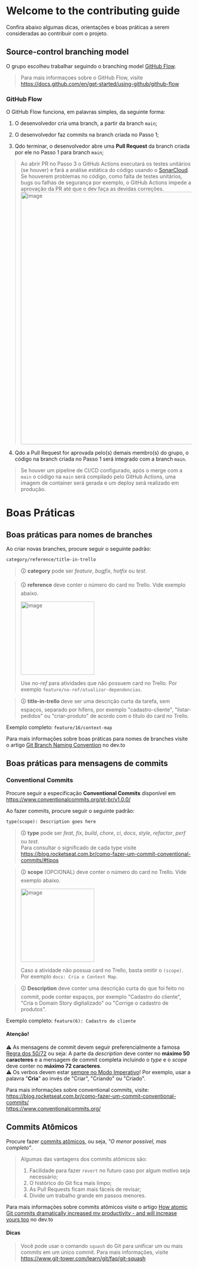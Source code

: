 # Welcome to the contributing guide

Confira abaixo algumas dicas, orientações e boas práticas a serem consideradas ao contribuir com o projeto.

## Source-control branching model

O grupo escolheu trabalhar seguindo o branching model [GitHub Flow](https://docs.github.com/en/get-started/using-github/github-flow).
> Para mais informaçoes sobre o GitHub Flow, visite https://docs.github.com/en/get-started/using-github/github-flow

### GitHub Flow

O GitHub Flow funciona, em palavras simples, da seguinte forma:

1. O desenvolvedor cria uma branch, a partir da branch `main`;

2. O desenvolvedor faz commits na branch criada no Passo 1;

3. Qdo terminar, o desenvolvedor abre uma **Pull Request** da branch criada por ele no Passo 1 para branch `main`;

> Ao abrir PR no Passo 3 o GitHub Actions executará os testes unitários (se houver) e fará a análise estática do código usando o [SonarCloud](https://www.sonarsource.com/products/sonarcloud/). Se houverem problemas no código, como falta de testes unitários, bugs ou falhas de segurança por exemplo, o GitHub Actions impede a aprovação da PR até que o dev faça as devidas correções.
> <img width="686" alt="image" src="https://github.com/Grupo-G03-4SOAT-FIAP/RMS-backend-fase01/assets/5115895/d5ccc9f0-ccb1-4606-9cb8-4872a43b4ecb">

4. Qdo a Pull Request for aprovada pelo(s) demais membro(s) do grupo, o código na branch criada no Passo 1 será integrado com a branch `main`.

> Se houver um pipeline de CI/CD configurado, após o merge com a `main` o código na `main` será compilado pelo GitHub Actions, uma imagem de container será gerada e um deploy será realizado em produção.

# Boas Práticas

## Boas práticas para nomes de branches

Ao criar novas branches, procure seguir o seguinte padrão:

`category/reference/title-in-trello`

> 🛈 **category** pode ser _feature_, _bugfix_, _hotfix_ ou _test_.

> 🛈 **reference** deve conter o número do card no Trello. Vide exemplo abaixo.
> 
> <img width="199" alt="image" src="https://github.com/Grupo-G03-4SOAT-FIAP/RMS-backend-fase01/assets/5115895/23ffd5c2-3a42-4f2f-82f7-35ef24e3347f">
>
> Use _no-ref_ para atividades que não possuem card no Trello. Por exemplo `feature/no-ref/atualizar-dependencias`.

> 🛈 **title-in-trello** deve ser uma descrição curta da tarefa, sem espaços, separado por hífens, por exemplo "cadastro-cliente", "listar-pedidos" ou "criar-produto" de acordo com o título do card no Trello.

Exemplo completo: `feature/16/context-map`

Para mais informações sobre boas práticas para nomes de branches visite o artigo [Git Branch Naming Convention](https://dev.to/varbsan/a-simplified-convention-for-naming-branches-and-commits-in-git-il4) no dev.to

## Boas práticas para mensagens de commits

### Conventional Commits

Procure seguir a especificação **Conventional Commits** disponível em https://www.conventionalcommits.org/pt-br/v1.0.0/

Ao fazer commits, procure seguir o seguinte padrão:

`type(scope): Description goes here`

> 🛈 **type** pode ser _feat_, _fix_, _build_, _chore_, _ci_, _docs_, _style_, _refactor_, _perf_ ou _test_.\
> Para consultar o significado de cada type visite https://blog.rocketseat.com.br/como-fazer-um-commit-conventional-commits/#tipos

> 🛈 **scope** (OPCIONAL) deve conter o número do card no Trello. Vide exemplo abaixo.
> 
> <img width="199" alt="image" src="https://github.com/Grupo-G03-4SOAT-FIAP/RMS-backend-fase01/assets/5115895/23ffd5c2-3a42-4f2f-82f7-35ef24e3347f">
>
> Caso a atividade não possua card no Trello, basta omitir o `(scope)`. Por exemplo `docs: Cria o Context Map`.

> 🛈 **Description** deve conter uma descrição curta do que foi feito no commit, pode conter espaços, por exemplo "Cadastro do cliente", "Cria o Domain Story digitalizado" ou "Corrige o cadastro de produtos".

Exemplo completo: `feature(6): Cadastro do cliente`

#### Atenção!

⚠️ As mensagens de commit devem seguir preferencialmente a famosa [Regra dos 50/72](https://dev.to/noelworden/improving-your-commit-message-with-the-50-72-rule-3g79#:~:text=50%20is%20the%20maximum%20number%20of%20characters%20of%20the%20commit%20title%2C%20and%2072%20is%20the%20maximum%20character%20length%20of%20the%20commit%20body) ou seja: A parte da _description_ deve conter no **máximo 50 caracteres** e a mensagem de commit completa incluindo o _type_ e o _scope_ deve conter no **máximo 72 caracteres**.\
⚠️ Os verbos devem estar [sempre no Modo Imperativo](https://stackoverflow.com/a/3580764)! Por exemplo, usar a palavra "**Cria**" ao invés de "Criar", "Criando" ou "Criado".

Para mais informações sobre conventional commits, visite:\
https://blog.rocketseat.com.br/como-fazer-um-commit-conventional-commits/
<br>
https://www.conventionalcommits.org/

## Commits Atômicos

Procure fazer [commits atômicos](https://dev.to/samuelfaure/how-atomic-git-commits-dramatically-increased-my-productivity-and-will-increase-yours-too-4a84), ou seja, _"O menor possível, mas completo"_.

> Algumas das vantagens dos commits atômicos são:
> 1. Facilidade para fazer `revert` no futuro caso por algum motivo seja necessário;
> 2. O histórico do Git fica mais limpo;
> 3. As Pull Requests ficam mais fáceis de revisar;
> 4. Divide um trabalho grande em passos menores.

Para mais informações sobre commits atômicos visite o artigo [How atomic Git commits dramatically increased my productivity - and will increase yours too](https://dev.to/samuelfaure/how-atomic-git-commits-dramatically-increased-my-productivity-and-will-increase-yours-too-4a84#why-should-you-write-atomic-git-commits) no dev.to

#### Dicas

> Você pode usar o comando `squash` do Git para unificar um ou mais commits em um único commit. Para mais informações, visite https://www.git-tower.com/learn/git/faq/git-squash
